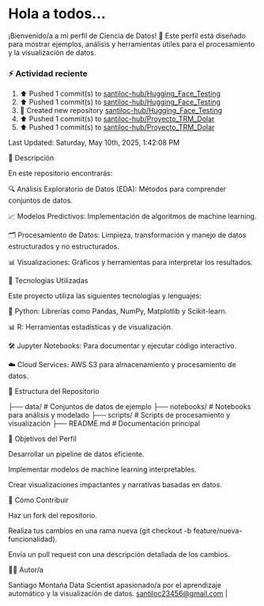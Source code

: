 # Hola a todos...
¡Bienvenido/a a mi perfil de Ciencia de Datos! 🚀 Este perfil está diseñado para mostrar ejemplos, análisis y herramientas útiles para el procesamiento y la visualización de datos.
### ⚡ Actividad reciente

<!--RECENT_ACTIVITY:start-->
1. ⬆️ Pushed 1 commit(s) to [santiloc-hub/Hugging_Face_Testing](https://github.com/santiloc-hub/Hugging_Face_Testing)<br>
2. ⬆️ Pushed 1 commit(s) to [santiloc-hub/Hugging_Face_Testing](https://github.com/santiloc-hub/Hugging_Face_Testing)<br>
3. 📔 Created new repository [santiloc-hub/Hugging_Face_Testing](https://github.com/santiloc-hub/Hugging_Face_Testing)<br>
4. ⬆️ Pushed 1 commit(s) to [santiloc-hub/Proyecto_TRM_Dolar](https://github.com/santiloc-hub/Proyecto_TRM_Dolar)<br>
5. ⬆️ Pushed 1 commit(s) to [santiloc-hub/Proyecto_TRM_Dolar](https://github.com/santiloc-hub/Proyecto_TRM_Dolar)<br>
<!--RECENT_ACTIVITY:end-->
<!--RECENT_ACTIVITY:last_update-->
Last Updated: Saturday, May 10th, 2025, 1:42:08 PM
<!--RECENT_ACTIVITY:last_update_end-->



📌 Descripción

En este repositorio encontrarás:

🔍 Análisis Exploratorio de Datos (EDA): Métodos para comprender conjuntos de datos.

📈 Modelos Predictivos: Implementación de algoritmos de machine learning.

🗂️ Procesamiento de Datos: Limpieza, transformación y manejo de datos estructurados y no estructurados.

📊 Visualizaciones: Gráficos y herramientas para interpretar los resultados.

🚀 Tecnologías Utilizadas

Este proyecto utiliza las siguientes tecnologías y lenguajes:

🐍 Python: Librerías como Pandas, NumPy, Matplotlib y Scikit-learn.

📊 R: Herramientas estadísticas y de visualización.

🛠️ Jupyter Notebooks: Para documentar y ejecutar código interactivo.

☁️ Cloud Services: AWS S3 para almacenamiento y procesamiento de datos.

📁 Estructura del Repositorio

├── data/                # Conjuntos de datos de ejemplo
├── notebooks/           # Notebooks para análisis y modelado
├── scripts/             # Scripts de procesamiento y visualización
├── README.md            # Documentación principal

🎯 Objetivos del Perfil

Desarrollar un pipeline de datos eficiente.

Implementar modelos de machine learning interpretables.

Crear visualizaciones impactantes y narrativas basadas en datos.

📝 Cómo Contribuir

Haz un fork del repositorio.

Realiza tus cambios en una rama nueva (git checkout -b feature/nueva-funcionalidad).

Envía un pull request con una descripción detallada de los cambios.

👩‍💻 Autor/a

Santiago Montaña Data Scientist apasionado/a por el aprendizaje automático y la visualización de datos.
santiloc23456@gmail.com | 
